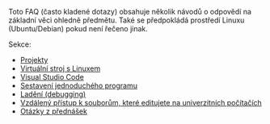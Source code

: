 Toto FAQ (často kladené dotazy) obsahuje několik návodů o odpovědí na základní věci ohledně předmětu.
Také se předpokládá prostředí Linuxu (Ubuntu/Debian) pokud není řečeno jinak.

Sekce:
- [Projekty](projects.md)
- [Virtuální stroj s Linuxem](vm.md)
- [Visual Studio Code](vscode.md)
- [Sestavení jednoduchého programu](build.md)
- [Ladění (debugging)](debugging.md)
- [Vzdálený přístup k souborům, které editujete na univerzitních počítačích](remote_files.md)
- [Otázky z přednášek](beginners.md)

